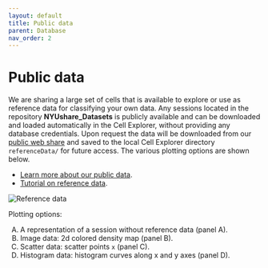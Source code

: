```yaml
---
layout: default
title: Public data
parent: Database
nav_order: 2
---
```

<style type="text/css">
    ol { list-style-type: upper-alpha; }
</style>
# Public data
We are sharing a large set of cells that is available to explore or use as reference data for classifying your own data. Any sessions located in the repository **NYUshare_Datasets** is publicly available and can be downloaded and loaded automatically in the Cell Explorer, without providing any database credentials. Upon request the data will be downloaded from our [public web share](https://buzsakilab.nyumc.org/datasets/) and saved to the local Cell Explorer directory `referenceData/` for future access. The various plotting options are shown below. 
* [Learn more about our public data](https://buzsakilab.com/wp/public-data/). 
* [Tutorial on reference data](/CellExplorer/tutorials/reference-data-tutorial/).

![Reference data](https://buzsakilab.com/wp/wp-content/uploads/2020/01/referenceData_noRef.png)

Plotting options:
1. A representation of a session without reference data (panel A).
2. Image data: 2d colored density map (panel B).
3. Scatter data: scatter points `x` (panel C).
4. Histogram data: histogram curves along x and y axes (panel D). 
